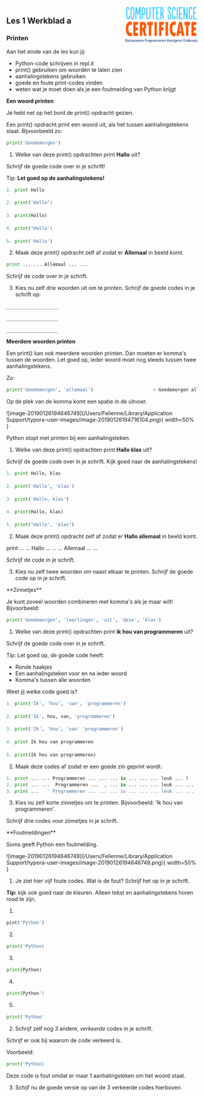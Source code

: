 <img src="../../img/Logo cs-certificate.jpg" style="zoom:20%" align="right" />

## Les 1 Werkblad a 

### Printen

Aan het einde van de les kun jij:

- Python-code schrijven in repl.it
- print() gebruiken om woorden te laten zien
- aanhalingstekens gebruiken 
- goede en foute print-codes vinden
- weten wat je moet doen als je een foutmelding van Python krijgt



**Een woord printen**

Je hebt net op het bord de print() opdracht gezien. 

Een print() opdracht print een woord uit, als het tussen aanhalingstekens staat. Bijvoorbeeld zo:

```python
print('Goedemorgen')
```



1) Welke van deze print() opdrachten print **Hallo** uit? 

Schrijf de goede code over in je schrift!

Tip: **Let goed op de aanhalingstekens!**

```python
1. print Hallo

2. print('Hallo")
        
3. print(Hallo)
        
4. print("Hallo')
        
5. print('Hallo')
```

2) Maak deze print() opdracht zelf af zodat er **Allemaal** in beeld komt.

```python
print ... ... Allemaal ... ...
```

Schrijf de code over in je schrift.



3) Kies nu zelf drie woorden uit om te printen. Schrijf de goede codes in je schrift op:

```___________________```

```___________________```

```___________________```


 <div style="page-break-after: always;"></div>

**Meerdere woorden printen**

Een print() kan ook meerdere woorden printen. Dan moeten er komma's tussen de woorden. Let goed op, ieder woord moet nog steeds tussen twee aanhalingstekens.

Zo:

```python
print('Goedemorgen', 'allemaal')                      > Goedemorgen allemaal
```

Op de plek van de komma komt een spatie in de uitvoer. 

![image-20190126194646749](/Users/Felienne/Library/Application Support/typora-user-images/image-20190126194716104.png){ width=50% }


Python stopt met printen bij een aanhalingsteken. 


1) Welke van deze print() opdrachten print **Hallo klas** uit? 

Schrijf de goede code over in je schrift. Kijk goed naar de aanhalingstekens!

```python
1. print Hallo, klas

2. print('Hallo', 'klas')

3. print('Hallo, klas')

4. print(Hallo, klas)

5. print("Hallo', 'klas")
```


2) Maak deze print() opdracht zelf af zodat er **Hallo allemaal** in beeld komt.

print ... ... Hallo ... ... ... Allemaal ... ...

Schrijf de code in je schrift.

3) Kies nu zelf twee woorden om naast elkaar te printen. 
Schrijf de goede code op in je schrift.




 <div style="page-break-after: always;"></div>
**Zinnetjes**

Je kunt zoveel woorden combineren met komma's als je maar wilt!
Bijvoorbeeld:
```python
print('Goedemorgen', 'leerlingen', 'uit', 'deze', 'klas')
```

1) Welke van deze print() opdrachten print **ik hou van programmeren** uit? 

Schrijf de goede code over in je schrift.

Tip: Let goed op, de goede code heeft:

* Ronde haakjes
* Een aanhalingsteken voor en na ieder woord
* Komma's tussen alle woorden

Weet jij welke code goed is?

```python
1. print('Ik', 'hou', 'van', 'programmeren')

2. print('Ik', hou, van, 'programmeren')

3. print('Ik', 'hou', 'van' 'programmeren')

4. print Ik hou van programmeren

5. print(Ik hou van programmeren)
```



2) Maak deze codes af zodat er een goede zin geprint wordt:

```python
1. print ... ... Programmeren ... ... ... is ... ... ... leuk ... )
2. print ... ...  Programmeren ...  , ... is ... ... ... leuk ... ...
3. print ...   ' Programmeren ... ... ... is ... ... ... leuk ... ...
```



3) Kies nu zelf korte zinnetjes om te printen. Bijvoorbeeld: 'Ik hou van programmeren'.

Schrijf drie codes voor zinnetjes in je schrift.







 <div style="page-break-after: always;"></div>
**Foutmeldingen**

Soms geeft Python een foutmelding. 

![image-20190126194646749](/Users/Felienne/Library/Application Support/typora-user-images/image-20190126194646749.png){ width=50% }



1) Je ziet hier vijf foute codes. Wat is de fout? Schrijf het op in je schrift.

**Tip:** kijk ook goed naar de kleuren. Alleen tekst en aanhalingstekens horen rood te zijn.

1.
```python
pint('Python')
```

2.
```python
print('Python)
```

3.
```python
print(Python)
```

4.
```python
print(Python')
```

5.
```python
print('Python'
```


 <div style="page-break-after: always;"></div>

2) Schrijf zelf nog 3 andere, *verkeerde* codes in je schrift. 

Schrijf er ook bij waarom de code verkeerd is.

Voorbeeld: 

```python
print('Python)
```

Deze code is fout omdat er maar 1 aanhalingsteken om het woord staat.



3) Schijf nu de goede versie op van de 3 verkeerde codes hierboven.


